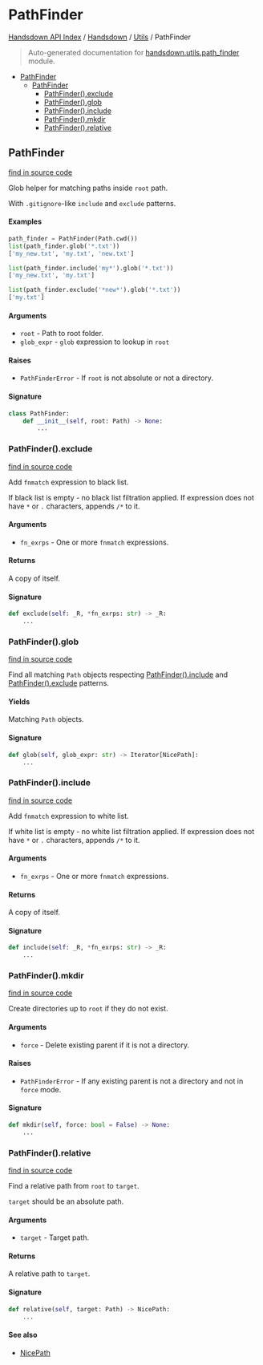 # PathFinder

[Handsdown API Index](../../README.md#handsdown-api-index) /
[Handsdown](../index.md#handsdown) /
[Utils](./index.md#utils) /
PathFinder

> Auto-generated documentation for [handsdown.utils.path_finder](https://github.com/vemel/handsdown/blob/main/handsdown/utils/path_finder.py) module.

- [PathFinder](#pathfinder)
  - [PathFinder](#pathfinder-1)
    - [PathFinder().exclude](#pathfinder()exclude)
    - [PathFinder().glob](#pathfinder()glob)
    - [PathFinder().include](#pathfinder()include)
    - [PathFinder().mkdir](#pathfinder()mkdir)
    - [PathFinder().relative](#pathfinder()relative)

## PathFinder

[find in source code](https://github.com/vemel/handsdown/blob/main/handsdown/utils/path_finder.py#L19)

Glob helper for matching paths inside `root` path.

With `.gitignore`-like `include` and `exclude` patterns.

#### Examples

```python
path_finder = PathFinder(Path.cwd())
list(path_finder.glob('*.txt'))
['my_new.txt', 'my.txt', 'new.txt']

list(path_finder.include('my*').glob('*.txt'))
['my_new.txt', 'my.txt']

list(path_finder.exclude('*new*').glob('*.txt'))
['my.txt']
```

#### Arguments

- `root` - Path to root folder.
- `glob_expr` - `glob` expression to lookup in `root`

#### Raises

- `PathFinderError` - If `root` is not absolute or not a directory.

#### Signature

```python
class PathFinder:
    def __init__(self, root: Path) -> None:
        ...
```

### PathFinder().exclude

[find in source code](https://github.com/vemel/handsdown/blob/main/handsdown/utils/path_finder.py#L86)

Add `fnmatch` expression to black list.

If black list is empty - no black list filtration applied.
If expression does not have `*` or `.` characters, appends `/*` to it.

#### Arguments

- `fn_exrps` - One or more `fnmatch` expressions.

#### Returns

A copy of itself.

#### Signature

```python
def exclude(self: _R, *fn_exrps: str) -> _R:
    ...
```

### PathFinder().glob

[find in source code](https://github.com/vemel/handsdown/blob/main/handsdown/utils/path_finder.py#L129)

Find all matching `Path` objects respecting [PathFinder().include](#pathfinderinclude) and [PathFinder().exclude](#pathfinderexclude) patterns.

#### Yields

Matching `Path` objects.

#### Signature

```python
def glob(self, glob_expr: str) -> Iterator[NicePath]:
    ...
```

### PathFinder().include

[find in source code](https://github.com/vemel/handsdown/blob/main/handsdown/utils/path_finder.py#L65)

Add `fnmatch` expression to white list.

If white list is empty - no white list filtration applied.
If expression does not have `*` or `.` characters, appends `/*` to it.

#### Arguments

- `fn_exrps` - One or more `fnmatch` expressions.

#### Returns

A copy of itself.

#### Signature

```python
def include(self: _R, *fn_exrps: str) -> _R:
    ...
```

### PathFinder().mkdir

[find in source code](https://github.com/vemel/handsdown/blob/main/handsdown/utils/path_finder.py#L174)

Create directories up to `root` if they do not exist.

#### Arguments

- `force` - Delete existing parent if it is not a directory.

#### Raises

- `PathFinderError` - If any existing parent is not a directory and not in `force` mode.

#### Signature

```python
def mkdir(self, force: bool = False) -> None:
    ...
```

### PathFinder().relative

[find in source code](https://github.com/vemel/handsdown/blob/main/handsdown/utils/path_finder.py#L145)

Find a relative path from `root` to `target`.

`target` should be an absolute path.

#### Arguments

- `target` - Target path.

#### Returns

A relative path to `target`.

#### Signature

```python
def relative(self, target: Path) -> NicePath:
    ...
```

#### See also

- [NicePath](./nice_path.md#nicepath)


